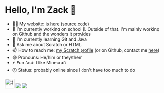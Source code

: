 <h1>Hello, I'm Zack 👋</h1>

- 👨‍💻 My website: [is here](https://xitzdiamondx.github.io/website/) ([source code](//https://github.com/xItzDiamondx/website))
- 🔭 I’m currently working on school 🙁. Outside of that, I'm mainly working on Github and the wonders it provides
- 🌱 I’m currently learning Git and Java
- 💬 Ask me about Scratch or HTML.
- 📫 How to reach me: [my Scratch profile](https://scratch.mit.edu/users/NotDiamondZ) (or on Github, contact me [here](https://github.com/xitzdiamondx/xitzdiamondx/discussions))
- 😄 Pronouns: He/him or they/them
- ⚡ Fun fact: I like Minecraft  
- 🕘 Status: probably online since I don't have too much to do
<img src="https://raw.githubusercontent.com/gosoccerboy5/gosoccerboy5.github.io/3deab9880fec886abe2e55fcdb43bee838820ea4/resources/cat-head.svg" alt=":)" width="30" title = "meow"/>
<img src = "https://github-readme-stats.vercel.app/api?username=xitzdiamondx&theme=tokyonight">  
<img src="https://github-readme-stats.vercel.app/api/top-langs/?username=xitzdiamondx&theme=radical">
